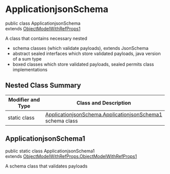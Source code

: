 # ApplicationjsonSchema
public class ApplicationjsonSchema<br>
extends [ObjectModelWithRefProps1](../../../../../../../../../components/schemas/ObjectModelWithRefProps.md#objectmodelwithrefprops)

A class that contains necessary nested
- schema classes (which validate payloads), extends JsonSchema
- abstract sealed interfaces which store validated payloads, java version of a sum type
- boxed classes which store validated payloads, sealed permits class implementations

## Nested Class Summary
| Modifier and Type | Class and Description |
| ----------------- | ---------------------- |
| static class | [ApplicationjsonSchema.ApplicationjsonSchema1](#applicationjsonschema1)<br> schema class |

## ApplicationjsonSchema1
public static class ApplicationjsonSchema1<br>
extends [ObjectModelWithRefProps.ObjectModelWithRefProps1](../../../../../../../../../components/schemas/ObjectModelWithRefProps.md#objectmodelwithrefprops1)

A schema class that validates payloads
